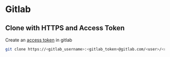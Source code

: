 # Gitlab

## Clone with HTTPS and Access Token

Create an [access token](https://gitlab.com/-/profile/personal_access_tokens) in gitlab

``` sh
git clone https://<gitlab_username>:<gitlab_token>@gitlab.com/<user>/<repo>.git
```

